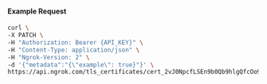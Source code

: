 <!-- Code generated for API Clients. DO NOT EDIT. -->

#### Example Request

```bash
curl \
-X PATCH \
-H "Authorization: Bearer {API_KEY}" \
-H "Content-Type: application/json" \
-H "Ngrok-Version: 2" \
-d '{"metadata":"{\"example\": true}"}' \
https://api.ngrok.com/tls_certificates/cert_2vJ0NpcfLSEn9b0Qb9hlgQfcOo9
```
